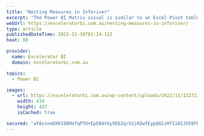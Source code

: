 ```yaml
---
title: "Nesting Measures in Inforiver"
excerpt: "The Power BI Matrix visual is similar to an Excel Pivot table, however there are quite a few limitations in the Matrix. In the Power BI Matrix below I have put the product categories on Rows, Calendar Year on Columns and the measure [Total Sales] on Values. At this point, [...]Read More »"
webUrl: https://exceleratorbi.com.au/nesting-measures-in-inforiver/
type: article
publishedDateTime: 2022-11-30T01:24:12Z
heat: 80

provider:
  name: Excelerator BI
  domain: exceleratorbi.com.au

topics:
  - Power BI

images:
  - url: https://exceleratorbi.com.au/wp-content/uploads/2022/11/112722_2243_NestingMeas6.png
    width: 434
    height: 437
    isCached: true

secured: "aY8zsnmEKKI6BHVfqPTU+EpEB4VXy9EbZq/bSjKQwfEypQGCzHfIiO2JXh9FBiG0Wid+oiRbAVa324f3kvvJGhVNPP0973s10v/SrInMYejZQmlVvBfnEamuOO2SBjI0YVA4crJcD/nz8jARlYsScbSaDaFGsCJR+QnjudyP4N6YV5o67c6IHps2nQAiPAVco5uVYQKmYqQBVs/71bx7vr3VkIAArwcAK0pZvvY6q3PFFo5jW2o9QqS23TQx277FehO+WIN8ZjMGaLl88M6kefklD7XUYHWLB9rPy29nloXZ+MLQm5Mf97j/o8eCVrPWHlBsBVbR+MoIVQ9oSVT6MWv6D31IudWIh0EmzS/6UxA=;YTmHF8nQkIWO+Qe8McjZxA=="
---
```


